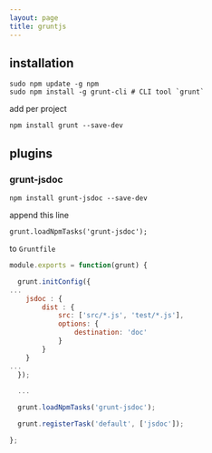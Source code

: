 ```yaml
---
layout: page
title: gruntjs
---
```


## installation

```
sudo npm update -g npm
sudo npm install -g grunt-cli # CLI tool `grunt`
```

add per project

```
npm install grunt --save-dev
```

## plugins

### grunt-jsdoc

```
npm install grunt-jsdoc --save-dev
```

append this line

```
grunt.loadNpmTasks('grunt-jsdoc');
```

to `Gruntfile`

```js
module.exports = function(grunt) {

  grunt.initConfig({
...
    jsdoc : {
        dist : {
            src: ['src/*.js', 'test/*.js'],
            options: {
                destination: 'doc'
            }
        }
    }
...
  });

  ...

  grunt.loadNpmTasks('grunt-jsdoc');

  grunt.registerTask('default', ['jsdoc']);

};
```
